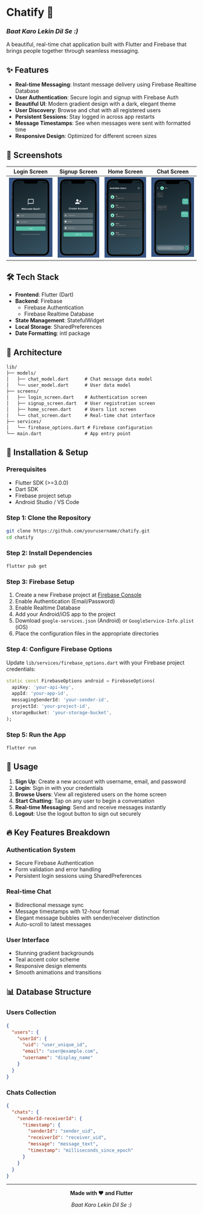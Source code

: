 # Chatify 💬
### *Baat Karo Lekin Dil Se :)*

A beautiful, real-time chat application built with Flutter and Firebase that brings people together through seamless messaging.

## ✨ Features

- **Real-time Messaging**: Instant message delivery using Firebase Realtime Database
- **User Authentication**: Secure login and signup with Firebase Auth
- **Beautiful UI**: Modern gradient design with a dark, elegant theme
- **User Discovery**: Browse and chat with all registered users
- **Persistent Sessions**: Stay logged in across app restarts
- **Message Timestamps**: See when messages were sent with formatted time
- **Responsive Design**: Optimized for different screen sizes

## 🚀 Screenshots

| Login Screen | Signup Screen | Home Screen | Chat Screen |
|:------------:|:-------------:|:-----------:|:-----------:|
| ![Login](screenshots/login.png) | ![Signup](screenshots/signup.png) | ![Home](screenshots/home.png) | ![Chat](screenshots/chat.png) |

## 🛠️ Tech Stack

- **Frontend**: Flutter (Dart)
- **Backend**: Firebase
    - Firebase Authentication
    - Firebase Realtime Database
- **State Management**: StatefulWidget
- **Local Storage**: SharedPreferences
- **Date Formatting**: intl package

## 📱 Architecture

```
lib/
├── models/
│   ├── chat_model.dart      # Chat message data model
│   └── user_model.dart      # User data model
├── screens/
│   ├── login_screen.dart    # Authentication screen
│   ├── signup_screen.dart   # User registration screen
│   ├── home_screen.dart     # Users list screen
│   └── chat_screen.dart     # Real-time chat interface
├── services/
│   └── firebase_options.dart # Firebase configuration
└── main.dart                # App entry point
```

## 🔧 Installation & Setup

### Prerequisites
- Flutter SDK (>=3.0.0)
- Dart SDK
- Firebase project setup
- Android Studio / VS Code

### Step 1: Clone the Repository
```bash
git clone https://github.com/yourusername/chatify.git
cd chatify
```

### Step 2: Install Dependencies
```bash
flutter pub get
```

### Step 3: Firebase Setup
1. Create a new Firebase project at [Firebase Console](https://console.firebase.google.com/)
2. Enable Authentication (Email/Password)
3. Enable Realtime Database
4. Add your Android/iOS app to the project
5. Download `google-services.json` (Android) or `GoogleService-Info.plist` (iOS)
6. Place the configuration files in the appropriate directories

### Step 4: Configure Firebase Options
Update `lib/services/firebase_options.dart` with your Firebase project credentials:
```dart
static const FirebaseOptions android = FirebaseOptions(
  apiKey: 'your-api-key',
  appId: 'your-app-id',
  messagingSenderId: 'your-sender-id',
  projectId: 'your-project-id',
  storageBucket: 'your-storage-bucket',
);
```

### Step 5: Run the App
```bash
flutter run
```

## 🎯 Usage

1. **Sign Up**: Create a new account with username, email, and password
2. **Login**: Sign in with your credentials
3. **Browse Users**: View all registered users on the home screen
4. **Start Chatting**: Tap on any user to begin a conversation
5. **Real-time Messaging**: Send and receive messages instantly
6. **Logout**: Use the logout button to sign out securely

## 🔥 Key Features Breakdown

### Authentication System
- Secure Firebase Authentication
- Form validation and error handling
- Persistent login sessions using SharedPreferences

### Real-time Chat
- Bidirectional message sync
- Message timestamps with 12-hour format
- Elegant message bubbles with sender/receiver distinction
- Auto-scroll to latest messages

### User Interface
- Stunning gradient backgrounds
- Teal accent color scheme
- Responsive design elements
- Smooth animations and transitions

## 📊 Database Structure

### Users Collection
```json
{
  "users": {
    "userId": {
      "uid": "user_unique_id",
      "email": "user@example.com",
      "username": "display_name"
    }
  }
}
```

### Chats Collection
```json
{
  "chats": {
    "senderId-receiverId": {
      "timestamp": {
        "senderId": "sender_uid",
        "receiverId": "receiver_uid",
        "message": "message_text",
        "timestamp": "milliseconds_since_epoch"
      }
    }
  }
}
```

---

<div align="center">
  <p><strong>Made with ❤️ and Flutter</strong></p>
  <p><em>Baat Karo Lekin Dil Se :)</em></p>
</div>
